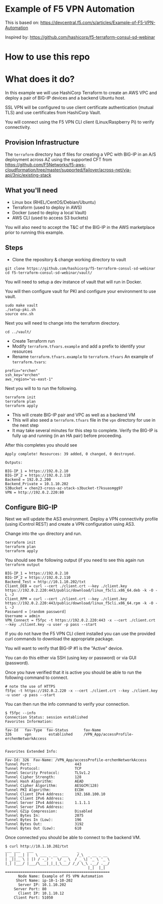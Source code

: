# Example of F5 VPN Automation

This is based on: https://devcentral.f5.com/s/articles/Example-of-F5-VPN-Automation

Inspired by: https://github.com/hashicorp/f5-terraform-consul-sd-webinar

# How to use this repo

# What does it do?

In this example we will use HashiCorp Terraform to create an AWS VPC and deploy a pair of BIG-IP
devices and a backend Ubuntu host.

SSL VPN will be configured to use client certificate authentication (mutual TLS) and
use certificates from HashiCorp Vault.

You will connect using the F5 VPN CLI client (Linux/Raspberry Pi) to verify connectivity.

## Provision Infrastructure

The `terraform` directory has tf files for creating a VPC with BIG-IP in an A/S deployment 
across AZ using the supported CFT from https://github.com/F5Networks/f5-aws-cloudformation/tree/master/supported/failover/across-net/via-api/3nic/existing-stack

## What you'll need

- Linux box (RHEL/CentOS/Debian/Ubuntu)
- Terraform (used to deploy in AWS)
- Docker (used to deploy a local Vault)
- AWS CLI (used to access S3 buckets)

You will also need to accept the T&C of the BIG-IP in the AWS marketplace prior to running this example.

## Steps 
- Clone the repository & change working directory to vault
```
git clone https://github.com/hashicorp/f5-terraform-consul-sd-webinar
cd f5-terraform-consul-sd-webinar/vault/
```

You will need to setup a dev instance of vault that will run in Docker.

You will then configure vault for PKI and configure your environment to use vault.
```
sudo make vault
./setup-pki.sh
source env.sh
```

Next you will need to change into the terraform directory.
```
cd ../vault/
```

- Create Terraform run
- Modify `terraform.tfvars.example` and add a prefix to identify your resources
- Rename `terraform.tfvars.example` to `terraform.tfvars`
An example of `terraform.tvars`:
```
prefix="erchen"
ssh_key="erchen"
aws_region="us-east-1"
````
Next you will to to run the following. 
```
terraform init
terraform plan
terraform apply
```

  - This will create BIG-IP pair and VPC as well as a backend VM
  - This will also seed a `terraform.tfvars` file in the `vpn` directory for use in the next step
  - It may take several minutes for this step to complete.  Verify the BIG-IP is fully up and running (in an HA pair) before proceeding.

After this completes you should see

```
Apply complete! Resources: 39 added, 0 changed, 0 destroyed.

Outputs:

BIG-IP_1 = https://192.0.2.10
BIG-IP_2 = https://192.0.2.110
Backend = 192.0.2.200
Backend_Private = 10.1.10.202
S3Bucket = chen23-cross-az-stack-s3bucket-t7ksuasmgg97
VPN = http://192.0.2.220:80
```

## Configure BIG-IP

Next we will update the AS3 environment.  Deploy a VPN connectivity profile (using iControl REST) and create a VPN configuration using AS3.

Change into the `vpn` directory and run.

```
terraform init
terraform plan
terraform apply
```
You should see the following output (if you need to see this again run `terraform output`

```
BIG-IP_1 = https://192.0.2.10
BIG-IP_2 = https://192.0.2.110
Backend_Test = http://10.1.10.202/txt
Client_DEB = curl --cert ./client.crt --key ./client.key https://192.0.2.220:443/public/download/linux_f5cli.x86_64.deb -k -O -L -J
Client_RPM = curl --cert ./client.crt --key ./client.key https://192.0.2.220:443/public/download/linux_f5cli.x86_64.rpm -k -O -L -J 
Password = [random password]
Username = admin
VPN_Connect = f5fpc -t https://192.0.2.220:443 -x --cert ./client.crt --key ./client.key -u user -p pass --start
```
If you do not have the F5 VPN CLI client installed you can use the provided curl commands to download the appropriate package.

You will want to verify that BIG-IP #1 is the "Active" device.

You can do this either via SSH (using key or password) or via GUI (password).

Once you have verified that it is active you should be able to run the following command to connect.

```
# note the use of HTTPS
f5fpc -t https://192.0.2.220 -x --cert ./client.crt --key ./client.key -u user -p pass --start
```
You can then run the info command to verify your connection.

```
$ f5fpc --info
Connection Status: session established
Favorites Information:
______________________
fav-Id   fav-Type  fav-Status       fav-Name
326      vpn        established     /VPN_App/accessProfile-erchenNetworkAccess


Favorites Extended Info:
________________________
Fav-Id: 326  Fav-Name: /VPN_App/accessProfile-erchenNetworkAccess
Tunnel Port:                    443
Tunnel Protocol:                TCP
Tunnel Security Protocol:       TLSv1.2
Tunnel Cipher Strength:         128
Tunnel Hash Algorithm:          AEAD
Tunnel Cipher Algorithm:        AESGCM(128)
Tunnel PKI Algorithm:           ECDH
Tunnel Client IPv4 Address:     192.168.100.10
Tunnel Client IPv6 Address:
Tunnel Server IPv4 Address:     1.1.1.1
Tunnel Server IPv6 Address:
Tunnel GZip Compression:        Disabled
Tunnel Bytes In:                2075
Tunnel Bytes In (Low):          196
Tunnel Bytes Out:               3192
Tunnel Bytes Out (Low):         610
```
Once connected you should be able to connect to the backend VM.

```
$ curl http://10.1.10.202/txt
___ ___   ___                    _
| __| __| |   \ ___ _ __  ___    /_\  _ __ _ __
| _||__ \ | |) / -_) '  \/ _ \  / _ \| '_ \ '_ \
|_| |___/ |___/\___|_|_|_\___/ /_/ \_\ .__/ .__/
                                      |_|  |_|
================================================
      Node Name: Example of F5 VPN Automation
     Short Name: ip-10-1-10-202
      Server IP: 10.1.10.202
    Server Port: 80
      Client IP: 10.1.10.12
    Client Port: 51050
```